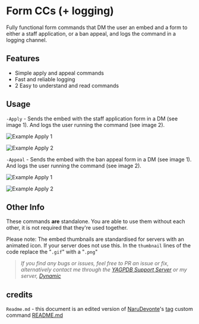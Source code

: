 # Form CCs (+ logging)
Fully functional form commands that DM the user an embed and a form to either a staff application, or a ban appeal, and logs the command in a logging channel.

## Features
- Simple apply and appeal commands 
- Fast and reliable logging
- 2 Easy to understand and read commands

## Usage

`-Apply` - Sends the embed with the staff application form in a DM (see image 1). And logs the user running the command (see image 2).

![Example Apply 1](https://cdn.discordapp.com/attachments/786941956004904991/809964653928251453/unknown.png)

![Example Apply 2](https://cdn.discordapp.com/attachments/779096799738724372/809970505200697395/unknown.png)

`-Appeal` - Sends the embed with the ban appeal form in a DM (see image 1). And logs the user running the command (see image 2).

![Example Apply 1](https://cdn.discordapp.com/attachments/779096799738724372/809969878030745632/unknown.png)

![Example Apply 2](https://cdn.discordapp.com/attachments/779096799738724372/809970148596383764/unknown.png)

## Other Info
These commands **are** standalone. You are able to use them without each other, it is not required that they're used together.

Please note: The embed thumbnails are standardised for servers with an animated icon.
If your server does not use this. In the `thumbnail` lines of the code replace the "`.gif`" with a "`.png`"

> *If you find any bugs or issues, feel free to PR an issue or fix, alternatively contact me through the [YAGPDB Support Server](https://discord.gg/SY7wn39SYD) or my server, [Dynamic](https://discord.gg/2WfF9JxuTU)*


## credits

`Readme.md` - this document is an edited version of [NaruDevonte](https://github.com/NaruDevnote)'s [tag](https://github.com/NaruDevnote/yagpdb-ccs/tree/master/tags) custom command [README.md](https://github.com/NaruDevnote/yagpdb-ccs/blob/master/tags/README.md)
